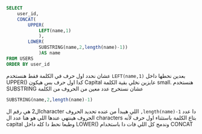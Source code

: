 ```sql
SELECT
    user_id,
    CONCAT(
        UPPER(
            LEFT(name,1)
            ),
        LOWER(
            SUBSTRING(name,2,length(name)-1))
            )AS name
FROM USERS
ORDER BY user_id
```
عشان نحدد اول حرف في الكلمة فقط هنستخدم ```LEFT(name,1)```  بعدين نحطها داخل UPPER() كدا اول حرف بس هيكون Capital
عايزين نخلي بقية الكلمة small. هنستخدم SUBSTRING عشان نستخرج عدد معين من الحروف من الكلمة 
```sql
SUBSTRING(name,2,length(name)-1)
```
ال2 هي رقم الcharacter اللي هيبدأ من عنده تحديد الحروف
```,length(name)-1``` دا عدد الحروف هينتهي عندها 
اللي هو هنا عدد ال characters بتاع الكلمة باستثناء اول حرف لأنه capital
وطبعا نحط دا كله داخل LOWER() وندمج كل اللي فات دا باستخدام CONCAT 
